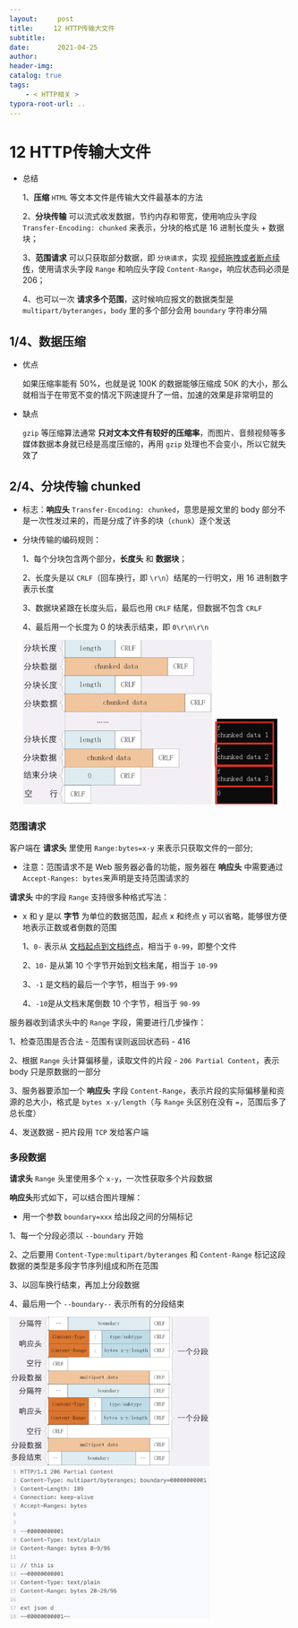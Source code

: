 ```yaml
---
layout:     post
title:     12 HTTP传输大文件
subtitle:  
date:       2021-04-25
author:     
header-img: 
catalog: true
tags:
    - < HTTP相关 >
typora-root-url: ..
---
```



# 12 HTTP传输大文件

- 总结

    1、**压缩** `HTML` 等文本文件是传输大文件最基本的方法

    2、**分块传输** 可以流式收发数据，节约内存和带宽，使用响应头字段 `Transfer-Encoding: chunked` 来表示，分块的格式是 16 进制长度头 + 数据块；

    3、**范围请求** 可以只获取部分数据，即 `分块请求`，实现 <u>视频拖拽或者断点续传</u>，使用请求头字段 `Range` 和响应头字段 `Content-Range`，响应状态码必须是 206；

    4、也可以一次 **请求多个范围**，这时候响应报文的数据类型是 `multipart/byteranges`，`body` 里的多个部分会用 `boundary` 字符串分隔

## 1/4、数据压缩
- 优点

    如果压缩率能有 50%，也就是说 100K 的数据能够压缩成 50K 的大小，那么就相当于在带宽不变的情况下网速提升了一倍，加速的效果是非常明显的

- 缺点

    `gzip` 等压缩算法通常 **只对文本文件有较好的压缩率**，而图片、音频视频等多媒体数据本身就已经是高度压缩的，再用 `gzip` 处理也不会变小，所以它就失效了

## 2/4、分块传输 chunked
- 标志：**响应头** `Transfer-Encoding: chunked`，意思是报文里的 body 部分不是一次性发过来的，而是分成了许多的块（`chunk`）逐个发送

- 分块传输的编码规则：

    1、每个分块包含两个部分，**长度头** 和 **数据块**；

    2、长度头是以 `CRLF`（回车换行，即 `\r\n`）结尾的一行明文，用 16 进制数字表示长度

    3、数据块紧跟在长度头后，最后也用 `CRLF` 结尾，但数据不包含 `CRLF`

    4、最后用一个长度为 0 的块表示结束，即 `0\r\n\r\n`

    
    
    <img src="/../img/assets_2019/image-20210425203723581.png" alt="image-20210425203723581" style="zoom:33%;" />
    
    <img src="/../img/assets_2019/image-20210425203804447.png" alt="image-20210425203804447" style="zoom:15%;" />

### 范围请求

客户端在 **请求头** 里使用 `Range:bytes=x-y` 来表示只获取文件的一部分;
-   注意：范围请求不是 Web 服务器必备的功能，服务器在 **响应头** 中需要通过`Accept-Ranges: bytes`来声明是支持范围请求的

**请求头** 中的字段 `Range` 支持很多种格式写法：

- x 和 y 是以 **字节** 为单位的数据范围，起点 x 和终点 y 可以省略，能够很方便地表示正数或者倒数的范围

    1、`0-` 表示从 <u>文档起点到文档终点</u>，相当于 `0-99`，即整个文件

    2、`10-` 是从第 10 个字节开始到文档末尾，相当于 `10-99`

    3、`-1` 是文档的最后一个字节，相当于 `99-99`

    4、`-10`是从文档末尾倒数 10 个字节，相当于 `90-99`

服务器收到请求头中的 `Range` 字段，需要进行几步操作：

1、检查范围是否合法 - 范围有误则返回状态码 - 416

2、根据 `Range` 头计算偏移量，读取文件的片段 - `206 Partial Content`，表示 body 只是原数据的一部分

3、服务器要添加一个 **响应头** 字段 `Content-Range`，表示片段的实际偏移量和资源的总大小，格式是 `bytes x-y/length`（与 `Range` 头区别在没有 `=`，范围后多了总长度）

4、发送数据 - 把片段用 `TCP` 发给客户端

### 多段数据
**请求头** `Range` 头里使用多个 `x-y`，一次性获取多个片段数据

**响应头**形式如下，可以结合图片理解：

-   用一个参数 `boundary=xxx` 给出段之间的分隔标记

1、每一个分段必须以 `--boundary` 开始

2、之后要用 `Content-Type:multipart/byteranges` 和 `Content-Range` 标记这段数据的类型是多段字节序列组成和所在范围

3、以回车换行结束，再加上分段数据

4、最后用一个 `--boundary--` 表示所有的分段结束

 <img src="/../img/assets_2019/image-20210425204018340.png" alt="image-20210425204018340" style="zoom:35%;" /><img src="/../img/assets_2019/image-20210425204052500.png" alt="image-20210425204052500" style="zoom:35%;" />

 
